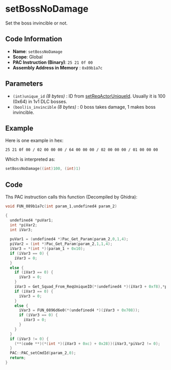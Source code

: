 # setBossNoDamage

Set the boss invincible or not.

## Code Information

- **Name**: `setBossNoDamage`
- **Scope**: Global
- **PAC Instruction (Binary)**: `25 21 0f 00`
- **Assembly Address in Memory** : `0x89b1a7c`

## Parameters

- `(int)unique_id` *(8 bytes)* : ID from [setReqActorUniqueId](./setreqactoruniqueid.md). Usually it is 100 (0x64) in 1v1 DLC bosses.
- `(bool)is_invincible` *(8 bytes)* : 0 boss takes damage, 1 makes boss invincible.

## Example

Here is one example in hex:

```25 21 0f 00 / 02 00 00 00 / 64 00 00 00 / 02 00 00 00 / 01 00 00 00```

Which is interpreted as:

```c
setBossNoDamage((int)100, (int)1)
```

## Code

Ths PAC instruction calls this function (Decompiled by Ghidra):

```c
void FUN_089b1a7c(int param_1,undefined4 param_2)

{
  undefined4 *puVar1;
  int *piVar2;
  int iVar3;
  
  puVar1 = (undefined4 *)Pac_Get_Param(param_2,0,1,4);
  piVar2 = (int *)Pac_Get_Param(param_2,1,1,4);
  iVar3 = *(int *)(param_1 + 0x10);
  if (iVar3 == 0) {
    iVar3 = 0;
  }
  else {
    if (iVar3 == 0) {
      iVar3 = 0;
    }
    iVar3 = Get_Squad_From_ReqUniqueID(*(undefined4 *)(iVar3 + 0xf8),*puVar1);
    if (iVar3 == 0) {
      iVar3 = 0;
    }
    else {
      iVar3 = FUN_0896d6e0(*(undefined4 *)(iVar3 + 0x708));
      if (iVar3 == 0) {
        iVar3 = 0;
      }
    }
  }
  if (iVar3 != 0) {
    (**(code **)(*(int *)(iVar3 + 0xc) + 0x28))(iVar3,*piVar2 != 0);
  }
  PAC::PAC_setCmdId(param_2,0);
  return;
}
```

